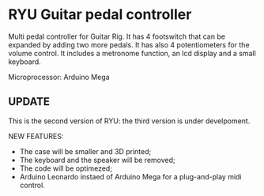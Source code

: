 # RYU Guitar pedal controller
Multi pedal controller for Guitar Rig. It has 4 footswitch that can be expanded by adding two more pedals. It has also 4 potentiometers for the volume control. It includes a metronome function, an lcd display and a small keyboard.

Microprocessor: Arduino Mega

## UPDATE

This is the second version of RYU: the third version is under develpoment.

NEW FEATURES:
  - The case will be smaller and 3D printed;
  - The keyboard and the speaker will be removed;
  - The code will be optimezed;
  - Arduino Leonardo instaed of Arduino Mega for a plug-and-play midi control.
